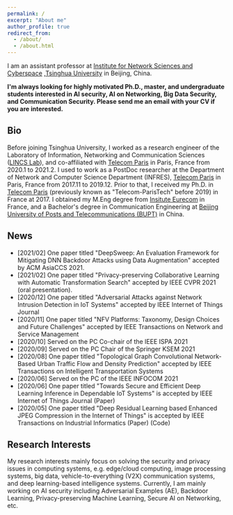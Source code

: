 ```yaml
---
permalink: /
excerpt: "About me"
author_profile: true
redirect_from: 
  - /about/
  - /about.html
---
```


I am an assistant professor at [Institute for Network Sciences and Cyberspace](http://www.insc.tsinghua.edu.cn/) 
,[Tsinghua University](https://www.tsinghua.edu.cn/) in Beijing, China. 

**I'm always looking for highly motivated Ph.D., master, and undergraduate students interested in AI security, AI on Networking, Big Data Security, and Communication Security. Please send me an email with your CV if you are interested.**

Bio
------
Before joining Tsinghua University, I worked as a research engineer of the Laboratory of Information, Networking and Communication Sciences ([LINCS Lab](https://www.lincs.fr/)),  and co-affiliated with [Telecom Paris](https://www.telecom-paris.fr/en/home) in Paris, France from 2020.1 to 2021.2. I used to work as a PostDoc researcher at the Department of Network and Computer Science Department (INFRES), [Telecom Paris](https://www.telecom-paris.fr/en/home) in Paris, France from 2017.11 to 2019.12. Prior to that, I received my Ph.D. in [Telecom Paris](https://www.telecom-paris.fr/en/home) (previously known as "Telecom-ParisTech" before 2019) in France at 2017. I obtained my M.Eng degree from [Insitute Eurecom](https://www.eurecom.fr/en) in France, and a Bachelor's degree in Communication Engineering at [Beijing University of Posts and Telecommunications (BUPT)](https://english.bupt.edu.cn/) in China. 

News
------
* [2021/02] One paper titled "DeepSweep: An Evaluation Framework for Mitigating DNN Backdoor Attacks using Data Augmentation" accepted by ACM AsiaCCS 2021.
* [2021/02] One paper titled "Privacy-preserving Collaborative Learning with Automatic Transformation Search" accepted by IEEE CVPR 2021 (oral presentation).
* [2020/12] One paper titled "Adversarial Attacks against Network Intrusion Detection in IoT Systems" accepted by IEEE Internet of Things Journal
* [2020/11] One paper titled "NFV Platforms: Taxonomy, Design Choices and Future Challenges" accepted by IEEE Transactions on Network and Service Management
* [2020/10] Served on the PC Co-chair of the IEEE ISPA 2021
* [2020/09] Served on the PC Chair of the Springer KSEM 2021
* [2020/08] One paper titled "Topological Graph Convolutional Network-Based Urban Traffic Flow and Density Prediction" accepted by IEEE Transactions on Intelligent Transportation Systems
* [2020/06] Served on the PC of the IEEE INFOCOM 2021
* [2020/06] One paper titled "Towards Secure and Efficient Deep Learning Inference in Dependable IoT Systems" is accepted by IEEE Internet of Things Journal (Paper) 
* [2020/05] One paper titled "Deep Residual Learning based Enhanced JPEG Compression in the Internet of Things" is accepted by IEEE Transactions on Industrial Informatics (Paper) (Code)

Research Interests
------
My research interests mainly focus on solving the security and privacy issues in computing systems, e.g. edge/cloud computing, image processing systems, big data, vehicle-to-everything (V2X) communication systems, and deep learning-based intelligence systems. Currently, I am mainly working on AI security including Adversarial Examples (AE), Backdoor Learning, Privacy-preserving Machine Learning, Secure AI on Networking, etc.

